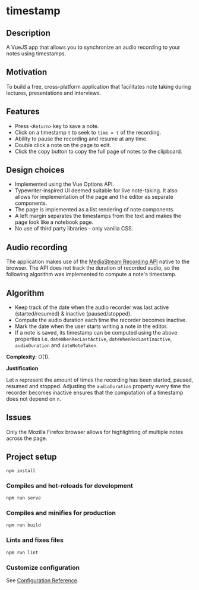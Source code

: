 # timestamp
## Description
A VueJS app that allows you to synchronize an audio recording to your notes using timestamps.

## Motivation
To build a free, cross-platform application that facilitates note taking during lectures, presentations and interviews.

## Features
- Press `<Return>` key to save a note.
- Click on a timestamp `t` to seek to `time = t` of the recording.
- Ability to pause the recording and resume at any time.
- Double click a note on the page to edit.
- Click the copy button to copy the full page of notes to the clipboard.
  
## Design choices
  - Implemented using the Vue Options API.
  - Typewriter-inspired UI deemed suitable for live note-taking. It also allows for implementation of the page and the editor as separate components.
  - The page is implemented as a list rendering of note components.
  - A left margin separates the timestamps from the text and makes the page look like a notebook page.
  - No use of third party libraries - only vanilla CSS.
  
## Audio recording
The application makes use of the [MediaStream Recording API](https://developer.mozilla.org/en-US/docs/Web/API/MediaStream_Recording_API) native to the browser. The API does not track the duration of recorded audio, so the following algorithm was implemented to compute a note's timestamp.

## Algorithm
  - Keep track of the date when the audio recorder was last active (started/resumed) & inactive (paused/stopped).
  - Compute the audio duration each time the recorder becomes inactive.
  - Mark the date when the user starts writing a note in the editor.
  - If a note is saved, its timestamp can be computed using the above properties i.e. `dateWhenRecLastActive`, `dateWhenRecLastInactive`, `audioDuration` and `dateNoteTaken`.
  
 **Complexity**: O(1).
 
 **Justification**
 
  Let `n` represent the amount of times the recording has been started, paused, resumed and stopped.
  Adjusting the `audioDuration` property every time the recorder becomes inactive ensures that the computation of a timestamp does not depend on `n`.
  
## Issues
  Only the Mozilla Firefox browser allows for highlighting of multiple notes across the page.
  
## Project setup
```
npm install
```

### Compiles and hot-reloads for development
```
npm run serve
```

### Compiles and minifies for production
```
npm run build
```

### Lints and fixes files
```
npm run lint
```

### Customize configuration
See [Configuration Reference](https://cli.vuejs.org/config/).


